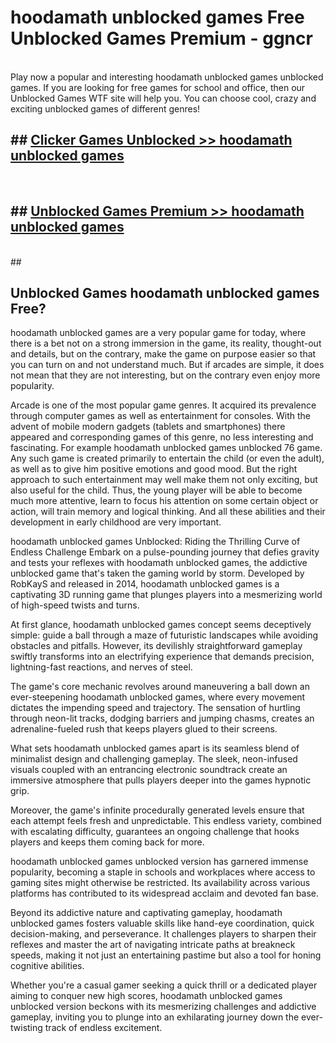 # hoodamath unblocked games  Free Unblocked Games Premium - ggncr <br>
<br>
Play now a popular and interesting hoodamath unblocked games unblocked games. If you are looking for free games for school and office, then our Unblocked Games WTF site will help you. You can choose cool, crazy and exciting unblocked games of different genres!


## ##  [Clicker Games Unblocked >> hoodamath unblocked games](http://freeplayer.one?title=hoodamath_unblocked_games&ref=UGames)
  <br>

##  ## [Unblocked Games Premium >> hoodamath unblocked games](http://freeplayer.one?title=hoodamath_unblocked_games&ref=UGames)
  <br>
  ##



## Unblocked Games hoodamath unblocked games Free?

hoodamath unblocked games are a very popular game for today, where there is a bet not on a strong immersion in the game, its reality, thought-out and details, but on the contrary, make the game on purpose easier so that you can turn on and not understand much. But if arcades are simple, it does not mean that they are not interesting, but on the contrary even enjoy more popularity.

Arcade is one of the most popular game genres. It acquired its prevalence through computer games as well as entertainment for consoles. With the advent of mobile modern gadgets (tablets and smartphones) there appeared and corresponding games of this genre, no less interesting and fascinating. For example hoodamath unblocked games unblocked 76 game. Any such game is created primarily to entertain the child (or even the adult), as well as to give him positive emotions and good mood. But the right approach to such entertainment may well make them not only exciting, but also useful for the child. Thus, the young player will be able to become much more attentive, learn to focus his attention on some certain object or action, will train memory and logical thinking. And all these abilities and their development in early childhood are very important.

hoodamath unblocked games Unblocked: Riding the Thrilling Curve of Endless Challenge
Embark on a pulse-pounding journey that defies gravity and tests your reflexes with hoodamath unblocked games, the addictive unblocked game that's taken the gaming world by storm. Developed by RobKayS and released in 2014, hoodamath unblocked games is a captivating 3D running game that plunges players into a mesmerizing world of high-speed twists and turns.

At first glance, hoodamath unblocked games concept seems deceptively simple: guide a ball through a maze of futuristic landscapes while avoiding obstacles and pitfalls. However, its devilishly straightforward gameplay swiftly transforms into an electrifying experience that demands precision, lightning-fast reactions, and nerves of steel.

The game's core mechanic revolves around maneuvering a ball down an ever-steepening hoodamath unblocked games, where every movement dictates the impending speed and trajectory. The sensation of hurtling through neon-lit tracks, dodging barriers and jumping chasms, creates an adrenaline-fueled rush that keeps players glued to their screens.

What sets hoodamath unblocked games apart is its seamless blend of minimalist design and challenging gameplay. The sleek, neon-infused visuals coupled with an entrancing electronic soundtrack create an immersive atmosphere that pulls players deeper into the games hypnotic grip.

Moreover, the game's infinite procedurally generated levels ensure that each attempt feels fresh and unpredictable. This endless variety, combined with escalating difficulty, guarantees an ongoing challenge that hooks players and keeps them coming back for more.

hoodamath unblocked games unblocked version has garnered immense popularity, becoming a staple in schools and workplaces where access to gaming sites might otherwise be restricted. Its availability across various platforms has contributed to its widespread acclaim and devoted fan base.

Beyond its addictive nature and captivating gameplay, hoodamath unblocked games fosters valuable skills like hand-eye coordination, quick decision-making, and perseverance. It challenges players to sharpen their reflexes and master the art of navigating intricate paths at breakneck speeds, making it not just an entertaining pastime but also a tool for honing cognitive abilities.

Whether you're a casual gamer seeking a quick thrill or a dedicated player aiming to conquer new high scores, hoodamath unblocked games unblocked version beckons with its mesmerizing challenges and addictive gameplay, inviting you to plunge into an exhilarating journey down the ever-twisting track of endless excitement.